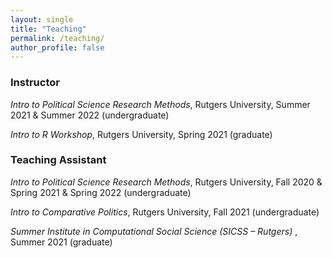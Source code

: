 ```yaml
---
layout: single
title: "Teaching"
permalink: /teaching/
author_profile: false
---
```


### Instructor

<i> Intro to Political Science Research Methods</i>, Rutgers University, Summer 2021 & Summer 2022 (undergraduate)

<i> Intro to R Workshop</i>, Rutgers University, Spring 2021 (graduate)

### Teaching Assistant

<i> Intro to Political Science Research Methods</i>, Rutgers University, Fall 2020 & Spring 2021 & Spring 2022 (undergraduate)

<i> Intro to Comparative Politics</i>, Rutgers University, Fall 2021 (undergraduate)

<i> <a style="text-decoration:none" href="https://sicss.io/2021/rutgers/" target = "blank_"> Summer Institute in Computational Social Science (SICSS – Rutgers)</a> </i>, Summer 2021 (graduate)





